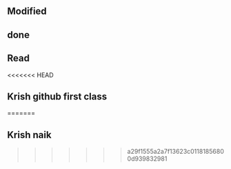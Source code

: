 ## Modified

## done

## Read

<<<<<<< HEAD
## Krish github first class
=======
## Krish naik
>>>>>>> a29f1555a2a7f13623c01181856800d939832981
